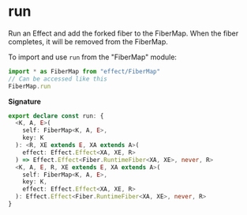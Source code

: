 # run

Run an Effect and add the forked fiber to the FiberMap.
When the fiber completes, it will be removed from the FiberMap.

To import and use `run` from the "FiberMap" module:

```ts
import * as FiberMap from "effect/FiberMap"
// Can be accessed like this
FiberMap.run
```

**Signature**

```ts
export declare const run: {
  <K, A, E>(
    self: FiberMap<K, A, E>,
    key: K
  ): <R, XE extends E, XA extends A>(
    effect: Effect.Effect<XA, XE, R>
  ) => Effect.Effect<Fiber.RuntimeFiber<XA, XE>, never, R>
  <K, A, E, R, XE extends E, XA extends A>(
    self: FiberMap<K, A, E>,
    key: K,
    effect: Effect.Effect<XA, XE, R>
  ): Effect.Effect<Fiber.RuntimeFiber<XA, XE>, never, R>
}
```
